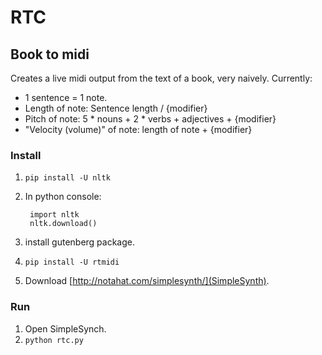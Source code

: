 # RTC

## Book to midi
Creates a live midi output from the text of a book, very naively.
Currently:

- 1 sentence = 1 note.
- Length of note: Sentence length / {modifier}
- Pitch of note: 5 * nouns + 2 * verbs + adjectives + {modifier}
- "Velocity (volume)" of note: length of note + {modifier}

### Install
1. `pip install -U nltk`
2. In python console:
        
        import nltk
        nltk.download()

3. install gutenberg package.
4. `pip install -U rtmidi`
5. Download [http://notahat.com/simplesynth/](SimpleSynth).

### Run
1. Open SimpleSynch.
6. `python rtc.py`
